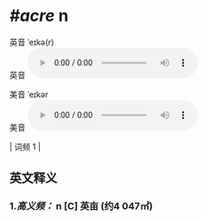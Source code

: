 # ***\#acre*** n
英音 ˈeɪkə(r)  
英音
<audio src="./media/acre-B.aac" controls="controls"></audio>

美音 ˈeɪkər  
美音
<audio src="./media/acre.aac" controls="controls"></audio>



| 词频 1 |  

英文释义
---
### 1.*高义频：* **n [C] 英亩 (约4 047㎡)**  


